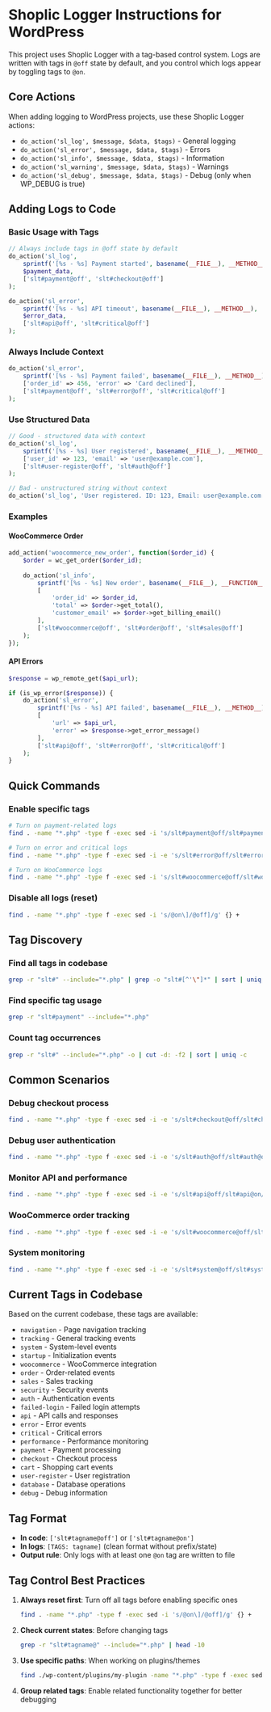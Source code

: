 # Shoplic Logger Instructions for WordPress

This project uses Shoplic Logger with a tag-based control system. Logs are written with tags in `@off` state by default, and you control which logs appear by toggling tags to `@on`.

## Core Actions

When adding logging to WordPress projects, use these Shoplic Logger actions:

- `do_action('sl_log', $message, $data, $tags)` - General logging
- `do_action('sl_error', $message, $data, $tags)` - Errors
- `do_action('sl_info', $message, $data, $tags)` - Information
- `do_action('sl_warning', $message, $data, $tags)` - Warnings
- `do_action('sl_debug', $message, $data, $tags)` - Debug (only when WP_DEBUG is true)

## Adding Logs to Code

### Basic Usage with Tags
```php
// Always include tags in @off state by default
do_action('sl_log', 
    sprintf('[%s - %s] Payment started', basename(__FILE__), __METHOD__),
    $payment_data, 
    ['slt#payment@off', 'slt#checkout@off']
);

do_action('sl_error', 
    sprintf('[%s - %s] API timeout', basename(__FILE__), __METHOD__),
    $error_data, 
    ['slt#api@off', 'slt#critical@off']
);
```

### Always Include Context
```php
do_action('sl_error',
    sprintf('[%s - %s] Payment failed', basename(__FILE__), __METHOD__),
    ['order_id' => 456, 'error' => 'Card declined'],
    ['slt#payment@off', 'slt#error@off', 'slt#critical@off']
);
```

### Use Structured Data
```php
// Good - structured data with context
do_action('sl_log', 
    sprintf('[%s - %s] User registered', basename(__FILE__), __METHOD__),
    ['user_id' => 123, 'email' => 'user@example.com'],
    ['slt#user-register@off', 'slt#auth@off']
);

// Bad - unstructured string without context
do_action('sl_log', 'User registered. ID: 123, Email: user@example.com');
```

### Examples

#### WooCommerce Order
```php
add_action('woocommerce_new_order', function($order_id) {
    $order = wc_get_order($order_id);
    
    do_action('sl_info',
        sprintf('[%s - %s] New order', basename(__FILE__), __FUNCTION__),
        [
            'order_id' => $order_id,
            'total' => $order->get_total(),
            'customer_email' => $order->get_billing_email()
        ],
        ['slt#woocommerce@off', 'slt#order@off', 'slt#sales@off']
    );
});
```

#### API Errors
```php
$response = wp_remote_get($api_url);

if (is_wp_error($response)) {
    do_action('sl_error',
        sprintf('[%s - %s] API failed', basename(__FILE__), __METHOD__),
        [
            'url' => $api_url,
            'error' => $response->get_error_message()
        ],
        ['slt#api@off', 'slt#error@off', 'slt#critical@off']
    );
}
```

## Quick Commands

### Enable specific tags
```bash
# Turn on payment-related logs
find . -name "*.php" -type f -exec sed -i 's/slt#payment@off/slt#payment@on/g' {} +

# Turn on error and critical logs
find . -name "*.php" -type f -exec sed -i -e 's/slt#error@off/slt#error@on/g' -e 's/slt#critical@off/slt#critical@on/g' {} +

# Turn on WooCommerce logs
find . -name "*.php" -type f -exec sed -i 's/slt#woocommerce@off/slt#woocommerce@on/g' {} +
```

### Disable all logs (reset)
```bash
find . -name "*.php" -type f -exec sed -i 's/@on\]/@off]/g' {} +
```

## Tag Discovery

### Find all tags in codebase
```bash
grep -r "slt#" --include="*.php" | grep -o "slt#[^'\"]*" | sort | uniq
```

### Find specific tag usage
```bash
grep -r "slt#payment" --include="*.php"
```

### Count tag occurrences
```bash
grep -r "slt#" --include="*.php" -o | cut -d: -f2 | sort | uniq -c
```

## Common Scenarios

### Debug checkout process
```bash
find . -name "*.php" -type f -exec sed -i -e 's/slt#checkout@off/slt#checkout@on/g' -e 's/slt#payment@off/slt#payment@on/g' -e 's/slt#cart@off/slt#cart@on/g' {} +
```

### Debug user authentication
```bash
find . -name "*.php" -type f -exec sed -i -e 's/slt#auth@off/slt#auth@on/g' -e 's/slt#security@off/slt#security@on/g' -e 's/slt#failed-login@off/slt#failed-login@on/g' {} +
```

### Monitor API and performance
```bash
find . -name "*.php" -type f -exec sed -i -e 's/slt#api@off/slt#api@on/g' -e 's/slt#performance@off/slt#performance@on/g' {} +
```

### WooCommerce order tracking
```bash
find . -name "*.php" -type f -exec sed -i -e 's/slt#woocommerce@off/slt#woocommerce@on/g' -e 's/slt#order@off/slt#order@on/g' -e 's/slt#sales@off/slt#sales@on/g' {} +
```

### System monitoring
```bash
find . -name "*.php" -type f -exec sed -i -e 's/slt#system@off/slt#system@on/g' -e 's/slt#startup@off/slt#startup@on/g' {} +
```

## Current Tags in Codebase

Based on the current codebase, these tags are available:
- `navigation` - Page navigation tracking
- `tracking` - General tracking events
- `system` - System-level events
- `startup` - Initialization events
- `woocommerce` - WooCommerce integration
- `order` - Order-related events
- `sales` - Sales tracking
- `security` - Security events
- `auth` - Authentication events
- `failed-login` - Failed login attempts
- `api` - API calls and responses
- `error` - Error events
- `critical` - Critical errors
- `performance` - Performance monitoring
- `payment` - Payment processing
- `checkout` - Checkout process
- `cart` - Shopping cart events
- `user-register` - User registration
- `database` - Database operations
- `debug` - Debug information

## Tag Format

- **In code**: `['slt#tagname@off']` or `['slt#tagname@on']`
- **In logs**: `[TAGS: tagname]` (clean format without prefix/state)
- **Output rule**: Only logs with at least one `@on` tag are written to file

## Tag Control Best Practices

1. **Always reset first**: Turn off all tags before enabling specific ones
   ```bash
   find . -name "*.php" -type f -exec sed -i 's/@on\]/@off]/g' {} +
   ```

2. **Check current states**: Before changing tags
   ```bash
   grep -r "slt#tagname@" --include="*.php" | head -10
   ```

3. **Use specific paths**: When working on plugins/themes
   ```bash
   find ./wp-content/plugins/my-plugin -name "*.php" -type f -exec sed -i 's/slt#payment@off/slt#payment@on/g' {} +
   ```

4. **Group related tags**: Enable related functionality together for better debugging

